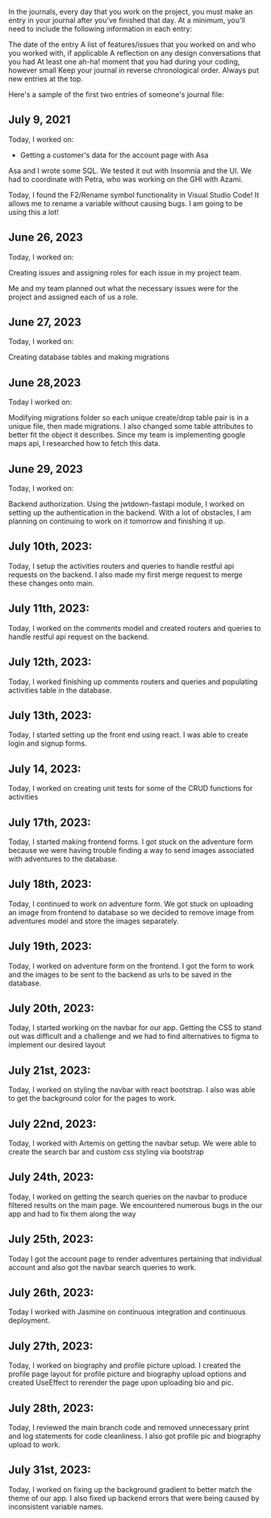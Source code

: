 In the journals, every day that you work on the project, you must make an entry in your journal after you've finished that day. At a minimum, you'll need to include the following information in each entry:

The date of the entry
A list of features/issues that you worked on and who you worked with, if applicable
A reflection on any design conversations that you had
At least one ah-ha! moment that you had during your coding, however small
Keep your journal in reverse chronological order. Always put new entries at the top.

Here's a sample of the first two entries of someone's journal file:

## July 9, 2021

Today, I worked on:

- Getting a customer's data for the account page
  with Asa

Asa and I wrote some SQL. We tested it out with
Insomnia and the UI. We had to coordinate with
Petra, who was working on the GHI with Azami.

Today, I found the F2/Rename symbol functionality
in Visual Studio Code! It allows me to rename a
variable without causing bugs. I am going to be
using this a lot!

## June 26, 2023

Today, I worked on:

Creating issues and assigning roles for each issue in my project team.

Me and my team planned out what the necessary issues were for the project and assigned each of us a role.

## June 27, 2023

Today, I worked on:

Creating database tables and making migrations

## June 28,2023

Today I worked on:

Modifying migrations folder so each unique create/drop table pair is in a unique file, then made migrations. I also changed some table attributes to better fit the object it describes. Since my team is implementing google maps api, I researched how to fetch this data.

## June 29, 2023

Today, I worked on:

Backend authorization. Using the jwtdown-fastapi module, I worked on setting up the authentication in the backend. With a lot of obstacles, I am planning on continuing to work on it tomorrow and finishing it up.

## July 10th, 2023:

Today, I setup the activities routers and queries to handle restful api requests on the backend. I also made my first merge request to merge these changes onto main.

## July 11th, 2023:

Today, I worked on the comments model and created routers and queries to handle restful api request on the backend.

## July 12th, 2023:

Today, I worked finishing up comments routers and queries and populating activities table in the database.

## July 13th, 2023:

Today, I started setting up the front end using react. I was able to create login and signup forms.

## July 14, 2023:

Today, I worked on creating unit tests for some of the CRUD functions for activities

## July 17th, 2023:

Today, I started making frontend forms. I got stuck on the adventure form because we were having trouble finding a way to send images associated with adventures to the database.

## July 18th, 2023:

Today, I continued to work on adventure form. We got stuck on uploading an image from frontend to database so we decided to remove image from adventures model and store the images separately.

## July 19th, 2023:

Today, I worked on adventure form on the frontend. I got the form to work and the images to be sent to the backend as urls to be saved in the database.

## July 20th, 2023:

Today, I started working on the navbar for our app. Getting the CSS to stand out was difficult and a challenge and we had to find alternatives to figma to implement our desired layout

## July 21st, 2023:

Today, I worked on styling the navbar with react bootstrap. I also was able to get the background color for the pages to work.

## July 22nd, 2023:

Today, I worked with Artemis on getting the navbar setup. We were able to create the search bar and custom css styling via bootstrap

## July 24th, 2023:

Today, I worked on getting the search queries on the navbar to produce filtered results on the main page. We encountered numerous bugs in the our app and had to fix them along the way

## July 25th, 2023:

Today I got the account page to render adventures pertaining that individual account and also got the navbar search queries to work.

## July 26th, 2023:

Today I worked with Jasmine on continuous integration and continuous deployment.

## July 27th, 2023:

Today, I worked on biography and profile picture upload. I created the profile page layout for profile picture and biography upload options and created UseEffect to rerender the page upon uploading bio and pic.

## July 28th, 2023:

Today, I reviewed the main branch code and removed unnecessary print and log statements for code cleanliness. I also got profile pic and biography upload to work.

## July 31st, 2023:

Today, I worked on fixing up the background gradient to better match the theme of our app. I also fixed up backend errors that were being caused by inconsistent variable names.
